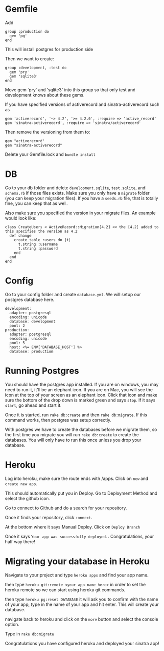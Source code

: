 # Gemfile

Add
```
group :production do
  gem 'pg'
end
```

This will install postgres for production side

Then we want to create:
```
group :development, :test do
  gem 'pry'
  gem 'sqlite3'
end
```

Move gem 'pry' and 'sqlite3' into this group so that only test and development knows about these gems.

If you have specified versions of activerecord and sinatra-activerecord such as
```
gem 'activerecord', '~> 4.2', '>= 4.2.6', :require => 'active_record'
gem 'sinatra-activerecord', :require => 'sinatra/activerecord'
```

Then remove the versioning from them to:
```
gem "activerecord"
gem "sinatra-activerecord"
```

Delete your Gemfile.lock and `bundle install`

# DB

Go to your db folder and delete `development.sqlite`, `test.sqlite`, and `schema.rb` if those files exists. Make sure you only have a `migrate` folder (you can keep your migration files). If you have a `seeds.rb` file, that is totally fine, you can keep that as well.

Also make sure you specified the version in your migrate files. An example would look like:
```
class CreateUsers < ActiveRecord::Migration[4.2] << the [4.2] added to this specifies the version as 4.2
  def change
    create_table :users do |t|
      t.string :username
      t.string :password
    end
  end
end
```

# Config

Go to your config folder and create `database.yml`. We will setup our postgres database here.
```
development:
  adapter: postgresql
  encoding: unicode
  database: development
  pool: 2
production:
  adapter: postgresql
  encoding: unicode
  pool: 5
  host: <%= ENV['DATABASE_HOST'] %>
  database: production
```

# Running Postgres
You should have the postgres app installed. If you are on windows, you may need to run it, it'll be an elephant icon. If you are on Mac, you will see the icon at the top of your screen as an elephant icon. Click that icon and make sure the bottom of the drop down is marked green and says `stop`. If it says `start`, go ahead and start it.

Once it is started, run `rake db:create` and then `rake db:migrate`. If this command works, then postgres was setup correctly.

With postgres we have to create the databases before we migrate them, so the first time you migrate you will run `rake db:create` to create the databases. You will only have to run this once unless you drop your database.

# Heroku
Log into heroku, make sure the route ends with /apps. Click on `new` and `create new app`.

This should automatically put you in Deploy. Go to Deployment Method and select the github icon.

Go to connect to Github and do a search for your repository.

Once it finds your repository, click `connect`.

At the bottom where it says Manual Deploy. Click on `Deploy Branch`

Once it says `Your app was successfully deployed.`. Congratulations, your half way there!

# Migrating your database in Heroku
Navigate to your project and type `heroku apps` and find your app name.

then type `heroku git:remote <your app name here>` in order to set the heroku remote so we can start using heroku git commands.

then type `heroku pg:reset DATABASE` it will ask you to confirm with the name of your app, type in the name of your app and hit enter. This will create your database.

navigate back to heroku and click on the `more` button and select the console option.

Type in `rake db:migrate`

Congratulations you have configured heroku and deployed your sinatra app!